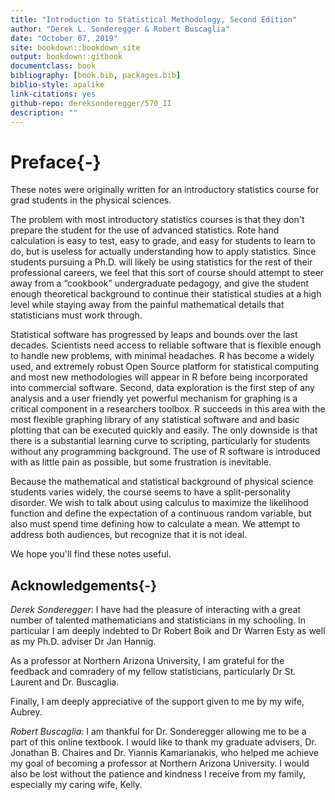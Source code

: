 ```yaml
--- 
title: "Introduction to Statistical Methodology, Second Edition"
author: "Derek L. Sonderegger & Robert Buscaglia"
date: "October 07, 2019"
site: bookdown::bookdown_site
output: bookdown::gitbook
documentclass: book
bibliography: [book.bib, packages.bib]
biblio-style: apalike
link-citations: yes
github-repo: dereksonderegger/570_II
description: ""
---
```


# Preface{-}
These notes were originally written for an introductory statistics course for grad students in the physical sciences. 

The problem with most introductory statistics courses is that they don't prepare the student for the use of advanced statistics. Rote hand calculation is easy to test, easy to grade, and easy for students to learn to do, but is useless for actually understanding how to apply statistics. Since students pursuing a Ph.D. will likely be using statistics for the rest of their professional careers, we feel that this sort of course should attempt to steer away from a “cookbook” undergraduate pedagogy, and give the student enough theoretical background to continue their statistical studies at a high level while staying away from the painful mathematical details that statisticians must work through.

Statistical software has progressed by leaps and bounds over the last decades. Scientists need access to reliable software that is flexible enough to handle new problems, with minimal headaches. R has become a widely used, and extremely robust Open Source platform for statistical computing and most new methodologies will appear in R before being incorporated into commercial software. Second, data exploration is the first step of any analysis and a user friendly yet powerful mechanism for graphing is a critical component in a researchers toolbox. R succeeds in this area with the most flexible graphing library of any statistical software and and basic plotting that can be executed quickly and easily. The only downside is that there is a substantial learning curve to scripting, particularly for students without any programming background. The use of R software is introduced with as little pain as possible, but some frustration is inevitable. 

Because the mathematical and statistical background of physical science students varies widely, the course seems to have a split-personality disorder. We wish to talk about using calculus to maximize the likelihood function and define the expectation of a continuous random variable, but also must spend time defining how to calculate a mean. We attempt to address both audiences, but recognize that it is not ideal. 

We hope you'll find these notes useful.

## Acknowledgements{-}
*Derek Sonderegger*: I have had the pleasure of interacting with a great number of talented mathematicians and statisticians in my schooling.  In particular I am deeply indebted to Dr Robert Boik and Dr Warren Esty as well as my Ph.D. adviser Dr Jan Hannig. 

As a professor at Northern Arizona University, I am grateful for the feedback and comradery of my fellow statisticians, particularly Dr St. Laurent and Dr. Buscaglia.

Finally, I am deeply appreciative of the support given to me by my wife, Aubrey.

*Robert Buscaglia*: I am thankful for Dr. Sonderegger allowing me to be a part of this online textbook.  I would like to thank my graduate advisers, Dr. Jonathan B. Chaires and Dr. Yiannis Kamarianakis, who helped me achieve my goal of becoming a professor at Northern Arizona University.  I would also be lost without the patience and kindness I receive from my family, especially my caring wife, Kelly.

